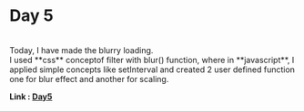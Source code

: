# Day 5

<br>
Today, I have made the blurry loading.<br>
I used **css** conceptof filter with blur() function, where in **javascript**, I applied simple concepts like setInterval and created 2 user defined function one for blur effect and another for scaling.<br>

**Link : [Day5](https://rushigoswami.github.io/50-Days-of-Javascript/day5)**
